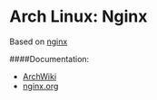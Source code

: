 Arch Linux: Nginx
=====

Based on [nginx](https://www.archlinux.org/packages/extra/x86_64/nginx/)

####Documentation:

* [ArchWiki](https://wiki.archlinux.org/index.php/Nginx)
* [nginx.org](http://nginx.org/en/docs/)
